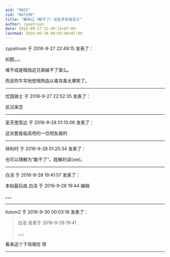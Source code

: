 ```yaml
---
aid: "9025"
zid: "667296"
title: "解布辽（解不了）这名字有啥含义"
author: zypatroon
date: 2016-09-27 22:49:15+07:00
lastmod: 2016-09-30 00:03:00+07:00
---
```


zypatroon 于 2016-9-27 22:49:15 发表了：

如题。。。

难不成是暗指这兄弟破不了案么。

而且吹牛写他想用狗血以毒攻毒太爆笑了。

---

忧国骑士 于 2016-9-27 22:52:35 发表了：

反过来念

---

圣天使高达 于 2016-9-28 01:13:06 发表了：

这龙套是临高吧的一位吧友报的

---

钟利时 于 2016-9-28 01:25:34 发表了：

也可以理解为“歇不了”。姓解的读(xie)。

---

白洁 于 2016-9-28 19:41:57 发表了：

本帖最后由 白洁 于 2016-9-28 19:44 编辑

。。。

---

liutom2 于 2016-9-30 00:03:16 发表了：

> 白洁 发表于 2016-9-28 19:41
>
> 。。。

看来这个下场堪忧 呀

---
